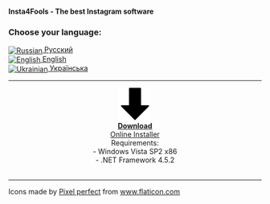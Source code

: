 #### Insta4Fools - The best Instagram software
### Choose your language:
<p>
  <a href="/ru_index">
    <img alt="Russian" src="https://github.githubassets.com/images/icons/emoji/unicode/1f1f7-1f1fa.png" width="32" height="32" align="center"> Русский
  </a>
  <br>
  <a href="/en_index">
    <img alt="English" src="https://github.githubassets.com/images/icons/emoji/unicode/1f1fa-1f1f8.png" width="32" height="32" align="center"> English
  </a>
  <br>
  <a href="/ua_index">
    <img alt="Ukrainian" src="https://github.githubassets.com/images/icons/emoji/unicode/1f1fa-1f1e6.png" width="32" height="32" align="center"> Українська
  </a>
</p>

***
<p align="center"><a href="https://raw.githubusercontent.com/insta4fools/insta4fools_repo/master/Latest.exe"><img src="https://raw.githubusercontent.com/insta4fools/insta4fools.github.io/master/down-arrow.png" alt="Download" width="64" height="64"/> <br><b>Download</b><br>
Online Installer</a><br>
Requirements:<br>
- Windows Vista SP2 x86<br>
- .NET Framework 4.5.2<br><br>
</p>

***
<div>Icons made by <a href="https://www.flaticon.com/authors/pixel-perfect" title="Pixel perfect">Pixel perfect</a> from <a href="https://www.flaticon.com/" title="Flaticon">www.flaticon.com</a></div>
